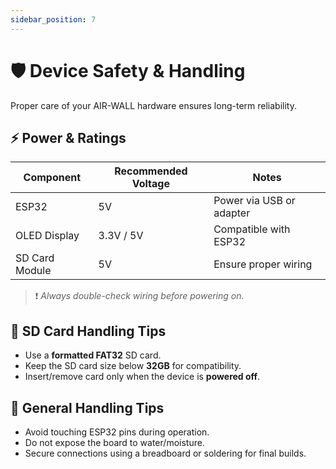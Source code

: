 ```yaml
---
sidebar_position: 7
---
```


# 🛡️ Device Safety & Handling

Proper care of your AIR-WALL hardware ensures long-term reliability.

## ⚡ Power & Ratings

| Component      | Recommended Voltage | Notes                        |
|----------------|---------------------|------------------------------|
| ESP32          | 5V                  | Power via USB or adapter     |
| OLED Display   | 3.3V / 5V           | Compatible with ESP32        |
| SD Card Module | 5V                  | Ensure proper wiring         |

> ❗ *Always double-check wiring before powering on.*

## 💾 SD Card Handling Tips

- Use a **formatted FAT32** SD card.
- Keep the SD card size below **32GB** for compatibility.
- Insert/remove card only when the device is **powered off**.

## 🔌 General Handling Tips

- Avoid touching ESP32 pins during operation.
- Do not expose the board to water/moisture.
- Secure connections using a breadboard or soldering for final builds.
